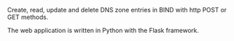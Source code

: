 Create, read, update and delete DNS zone entries in BIND with http POST or GET methods.

The web application is written in Python with the Flask framework.
